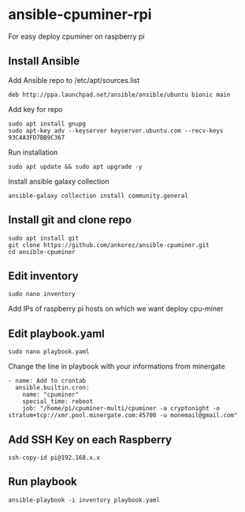 # ansible-cpuminer-rpi

For easy deploy cpuminer on raspberry pi

## Install Ansible
Add Ansible repo to /etc/apt/sources.list

    deb http://ppa.launchpad.net/ansible/ansible/ubuntu bionic main

Add key for repo

    sudo apt install gnupg
    sudo apt-key adv --keyserver keyserver.ubuntu.com --recv-keys 93C4A3FD7BB9C367

Run installation

    sudo apt update && sudo apt upgrade -y

Install ansible galaxy collection

    ansible-galaxy collection install community.general
    
## Install git and clone repo

    sudo apt install git
    git clone https://github.com/ankorez/ansible-cpuminer.git
    cd ansible-cpuminer

## Edit inventory

    sudo nano inventory
Add IPs of raspberry pi hosts on which we want deploy cpu-miner

## Edit playbook.yaml

    sudo nano playbook.yaml
Change the line in playbook with your informations from minergate

    - name: Add to crontab
      ansible.builtin.cron:
        name: "cpuminer"
        special_time: reboot
        job: "/home/pi/cpuminer-multi/cpuminer -a cryptonight -o stratum+tcp://xmr.pool.minergate.com:45700 -u monemail@gmail.com"
      
## Add SSH Key on each Raspberry

    ssh-copy-id pi@192.168.x.x

## Run playbook

    ansible-playbook -i inventory playbook.yaml
